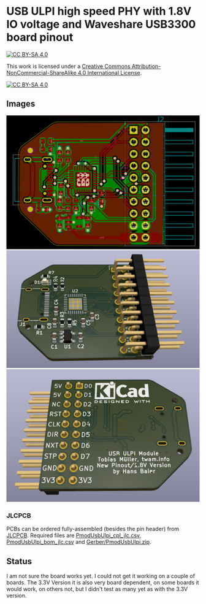 USB ULPI high speed PHY with 1.8V IO voltage
and Waveshare USB3300 board pinout
===

[![CC BY-SA 4.0][cc-by-sa-shield]][cc-by-sa]

This work is licensed under a [Creative Commons Attribution-NonCommercial-ShareAlike 4.0 International License][cc-by-sa].

[![CC BY-SA 4.0][cc-by-sa-image]][cc-by-sa]

[cc-by-sa]: http://creativecommons.org/licenses/by-nc-sa/4.0/
[cc-by-sa-image]: https://licensebuttons.net/l/by-nc-sa/4.0/88x31.png
[cc-by-sa-shield]: https://img.shields.io/badge/License-CC%20BY--NC--SA%204.0-lightgrey.svg

## Images

![PCB design](Images/pcb_top.png)
![PCB top](Images/render_top.png)
![PCB top](Images/render_bottom.png)

### JLCPCB

PCBs can be ordered fully-assembled (besides the pin header) from [JLCPCB](https://jlcpcb.com). Required files are
[PmodUsbUlpi_cpl_jlc.csv](PmodUsbUlpi_cpl_jlc.csv), [PmodUsbUlpi_bom_jlc.csv](PmodUsbUlpi_cpl_jlc.csv) and
[Gerber/PmodUsbUlpi.zip](Gerber/UsbUlpi.zip).

## Status
I am not sure the board works yet. I could not get it working on a couple of boards.
The 3.3V Version it is also very board dependent, on some boards it would work,
on others not, but I didn't test as many yet as with the 3.3V version.
